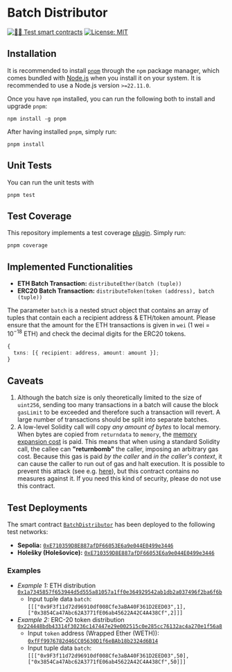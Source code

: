 # Batch Distributor

[![🕵️‍♂️ Test smart contracts](https://github.com/pcaversaccio/batch-distributor/actions/workflows/test-contracts.yml/badge.svg)](https://github.com/pcaversaccio/batch-distributor/actions/workflows/test-contracts.yml)
[![License: MIT](https://img.shields.io/badge/License-MIT-blue.svg)](https://opensource.org/license/mit)

## Installation

It is recommended to install [`pnpm`](https://pnpm.io) through the `npm` package manager, which comes bundled with [Node.js](https://nodejs.org/en) when you install it on your system. It is recommended to use a Node.js version `>=22.11.0`.

Once you have `npm` installed, you can run the following both to install and upgrade `pnpm`:

```console
npm install -g pnpm
```

After having installed `pnpm`, simply run:

```console
pnpm install
```

## Unit Tests

You can run the unit tests with

```console
pnpm test
```

## Test Coverage

This repository implements a test coverage [plugin](https://github.com/sc-forks/solidity-coverage). Simply run:

```console
pnpm coverage
```

## Implemented Functionalities

- **ETH Batch Transaction:** `distributeEther(batch (tuple))`
- **ERC20 Batch Transaction:** `distributeToken(token (address), batch (tuple))`

The parameter `batch` is a nested struct object that contains an array of tuples that contain each a recipient address & ETH/token amount. Please ensure that the amount for the ETH transactions is given in `wei` (1 wei = $10^{-18}$ ETH) and check the decimal digits for the ERC20 tokens.

```typescript
{
  txns: [{ recipient: address, amount: amount }];
}
```

## Caveats

1. Although the batch size is only theoretically limited to the size of `uint256`, sending too many transactions in a batch will cause the block `gasLimit` to be exceeded and therefore such a transaction will revert. A large number of transactions should be split into separate batches.
2. A low-level Solidity call will copy _any amount of bytes_ to local memory. When bytes are copied from `returndata` to `memory`, the [memory expansion cost](https://ethereum.stackexchange.com/questions/92546/what-is-the-memory-expansion-cost) is paid. This means that when using a standard Solidity call, the callee can **"returnbomb"** the caller, imposing an arbitrary gas cost. Because this gas is paid _by the caller_ and _in the caller's context_, it can cause the caller to run out of gas and halt execution. It is possible to prevent this attack (see e.g. [here](https://github.com/nomad-xyz/ExcessivelySafeCall)), but this contract contains no measures against it. If you need this kind of security, please do not use this contract.

## Test Deployments

The smart contract [`BatchDistributor`](./contracts/BatchDistributor.sol) has been deployed to the following test networks:

- **Sepolia:** [`0xE710359D8E887afDF66053E6a9e044E0499e3446`](https://sepolia.etherscan.io/address/0xE710359D8E887afDF66053E6a9e044E0499e3446)
- **Holešky (Holešovice):** [`0xE710359D8E887afDF66053E6a9e044E0499e3446`](https://holesky.etherscan.io/address/0xE710359D8E887afDF66053E6a9e044E0499e3446)

### Examples

- _Example 1:_ ETH distribution [`0x1a7345857f653944d5d555a81057a1ff0e364929542ab1db2a037496f2ba6f6b`](https://sepolia.etherscan.io/tx/0x1a7345857f653944d5d555a81057a1ff0e364929542ab1db2a037496f2ba6f6b)
  - Input tuple data `batch`: `[[["0x9F3f11d72d96910df008Cfe3aBA40F361D2EED03",1],["0x3854Ca47Abc62A3771fE06ab45622A42C4A438Cf",2]]]`
- _Example 2:_ ERC-20 token distribution [`0x224448bdb43314f30236c147447e29e002515c0e285cc76132ac4a270e1f56a8`](https://sepolia.etherscan.io/tx/0x224448bdb43314f30236c147447e29e002515c0e285cc76132ac4a270e1f56a8)
  - Input `token` address (Wrapped Ether (WETH)): [`0xfFf9976782d46CC05630D1f6eBAb18b2324d6B14`](https://sepolia.etherscan.io/address/0xfFf9976782d46CC05630D1f6eBAb18b2324d6B14)
  - Input tuple data `batch`: `[[["0x9F3f11d72d96910df008Cfe3aBA40F361D2EED03",50],["0x3854Ca47Abc62A3771fE06ab45622A42C4A438Cf",50]]]`
